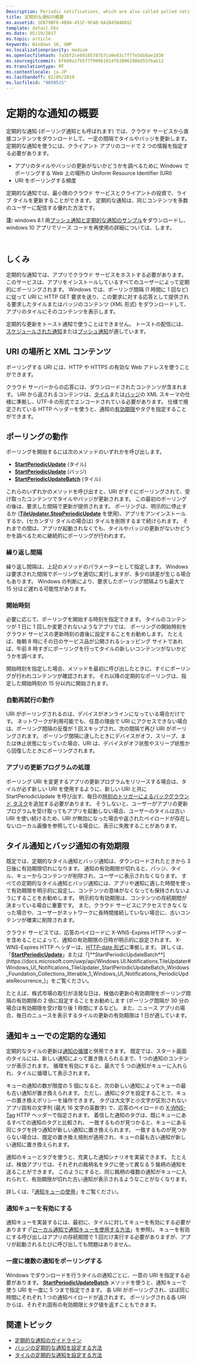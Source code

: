 ```yaml
---
Description: Periodic notifications, which are also called polled notifications, update tiles and badges at a fixed interval by downloading content from a cloud service.
title: 定期的な通知の概要
ms.assetid: 1EB79BF6-4B94-451F-9FAB-0A1B45B4D01C
template: detail.hbs
ms.date: 05/19/2017
ms.topic: article
keywords: Windows 10, UWP
ms.localizationpriority: medium
ms.openlocfilehash: 7a3bf2ce69105787b7ca9e83c7f7fe5db8ae1038
ms.sourcegitcommit: bf600a1fb5f7799961914f638061986d55f6ab12
ms.translationtype: MT
ms.contentlocale: ja-JP
ms.lasthandoff: 02/05/2019
ms.locfileid: "9050515"
---
```

# <a name="periodic-notification-overview"></a>定期的な通知の概要
 


定期的な通知 (ポーリング通知とも呼ばれます) では、クラウド サービスから直接コンテンツをダウンロードして、一定の間隔でタイルやバッジを更新します。 定期的な通知を使うには、クライアント アプリのコードで 2 つの情報を指定する必要があります。

-   アプリのタイルやバッジの更新がないかどうかを調べるために Windows でポーリングする Web 上の場所の Uniform Resource Identifier (URI)
-   URI をポーリングする頻度

定期的な通知では、最小限のクラウド サービスとクライアントの投資で、ライブ タイルを更新することができます。 定期的な通知は、同じコンテンツを多数のユーザーに配信する優れた方法です。

**注:**  windows 8.1 用[プッシュ通知と定期的な通知のサンプル](https://go.microsoft.com/fwlink/p/?linkid=231476)をダウンロードし、windows 10 アプリでソース コードを再使用の詳細については、します。

 

## <a name="how-it-works"></a>しくみ


定期的な通知では、アプリでクラウド サービスをホストする必要があります。 このサービスは、アプリをインストールしているすべてのユーザーによって定期的にポーリングされます。 Windows では、ポーリング間隔 (1 時間に 1 回など) に従って URI に HTTP GET 要求を送り、この要求に対する応答として提供される要求したタイルまたはバッジのコンテンツ (XML 形式) をダウンロードして、アプリのタイルにそのコンテンツを表示します。

定期的な更新をトースト通知で使うことはできません。 トーストの配信には、[スケジュールされた通知](https://msdn.microsoft.com/library/windows/apps/hh465417)または[プッシュ通知](https://msdn.microsoft.com/library/windows/apps/xaml/hh868252)が適しています。

## <a name="uri-location-and-xml-content"></a>URI の場所と XML コンテンツ


ポーリングする URI には、HTTP や HTTPS の有効な Web アドレスを使うことができます。

クラウド サーバーからの応答には、ダウンロードされたコンテンツが含まれます。 URI から返されるコンテンツは、[タイル](adaptive-tiles-schema.md)または[バッジ](https://msdn.microsoft.com/library/windows/apps/br212851)の XML スキーマの仕様に準拠し、UTF-8 の形式でエンコードされている必要があります。 仕様で規定されている HTTP ヘッダーを使うと、通知の[有効期限](#expiration-of-tile-and-badge-notifications)やタグを指定することができます。

## <a name="polling-behavior"></a>ポーリングの動作


ポーリングを開始するには次のメソッドのいずれかを呼び出します。

-   [**StartPeriodicUpdate**](https://docs.microsoft.com/uwp/api/Windows.UI.Notifications.TileUpdater#Windows_UI_Notifications_TileUpdater_StartPeriodicUpdate_Windows_Foundation_Uri_Windows_Foundation_DateTime_Windows_UI_Notifications_PeriodicUpdateRecurrence_) (タイル)
-   [**StartPeriodicUpdate**](https://docs.microsoft.com/uwp/api/Windows.UI.Notifications.BadgeUpdater#Windows_UI_Notifications_BadgeUpdater_StartPeriodicUpdate_Windows_Foundation_Uri_Windows_Foundation_DateTime_Windows_UI_Notifications_PeriodicUpdateRecurrence_) (バッジ)
-   [**StartPeriodicUpdateBatch**](https://docs.microsoft.com/uwp/api/Windows.UI.Notifications.TileUpdater#Windows_UI_Notifications_TileUpdater_StartPeriodicUpdateBatch_Windows_Foundation_Collections_IIterable_1_Windows_UI_Notifications_PeriodicUpdateRecurrence_) (タイル)

これらのいずれかのメソッドを呼び出すと、URI がすぐにポーリングされて、受け取ったコンテンツでタイルやバッジが更新されます。 この最初のポーリングの後は、要求した間隔で更新が提供されます。 ポーリングは、明示的に停止するか ([**TileUpdater.StopPeriodicUpdate**](https://docs.microsoft.com/uwp/api/Windows.UI.Notifications.TileUpdater.StopPeriodicUpdate) を使用)、アプリをアンインストールするか、(セカンダリ タイルの場合は) タイルを削除するまで続けられます。 それまでの間は、アプリが起動されなくても、タイルやバッジの更新がないかどうかを調べるために継続的にポーリングが行われます。

### <a name="the-recurrence-interval"></a>繰り返し間隔

繰り返し間隔は、上記のメソッドのパラメーターとして指定します。 Windows は要求された間隔でポーリングを適切に実行しますが、多少の誤差が生じる場合もあります。 Windows の判断により、要求したポーリング間隔よりも最大で 15 分ほど遅れる可能性があります。

### <a name="the-start-time"></a>開始時刻

必要に応じて、ポーリングを開始する時刻を指定できます。 タイルのコンテンツが 1 日に 1 回しか変更されないようなアプリでは、 ポーリングの開始時刻をクラウド サービスの更新時刻の直後に設定することをお勧めします。 たとえば、毎朝 8 時にその日のサービス品が公開されるショッピング サイトであれば、午前 8 時すぎにポーリングを行ってタイルの新しいコンテンツがないかどうかを調べます。

開始時刻を指定した場合、メソッドを最初に呼び出したときに、すぐにポーリングが行われコンテンツが確認されます。 それ以降の定期的なポーリングは、指定した開始時刻の 15 分以内に開始されます。

### <a name="automatic-retry-behavior"></a>自動再試行の動作

URI がポーリングされるのは、デバイスがオンラインになっている場合だけです。 ネットワークが利用可能でも、任意の理由で URI にアクセスできない場合は、ポーリング間隔の反復が 1 回スキップされ、次の間隔で再び URI がポーリングされます。 ポーリング間隔に達したときにデバイスがオフ、スリープ、または休止状態になっていた場合、URI は、デバイスがオフ状態やスリープ状態から回復したときにポーリングされます。

### <a name="handling-app-updates"></a>アプリの更新プログラムの処理

ポーリング URI を変更するアプリの更新プログラムをリリースする場合は、タイルが必ず新しい URI を使用するように、新しい URI と共に StartPeriodicUpdate を呼び出す、毎日の[時刻のトリガーによるバックグラウンド タスク](../../../launch-resume/run-a-background-task-on-a-timer-.md)を追加する必要があります。 そうしないと、ユーザーがアプリの更新プログラムを受け取ってもアプリを起動しない場合、ユーザーのタイルは古い URI を使い続けるため、URI が無効になった場合や返されたペイロードが存在しないローカル画像を参照している場合に、表示に失敗することがあります。

## <a name="expiration-of-tile-and-badge-notifications"></a>タイル通知とバッジ通知の有効期限


既定では、定期的なタイル通知とバッジ通知は、ダウンロードされたときから 3 日後に有効期限切れになります。 通知の有効期限が切れると、バッジ、タイル、キューからコンテンツが削除され、ユーザーに表示されなくなります。 すべての定期的なタイル通知とバッジ通知には、アプリや通知に適した時間を使って有効期限を明示的に設定し、コンテンツの意味がなくなっても保持されないようにすることをお勧めします。 明示的な有効期限は、コンテンツの存続期間が決まっている場合に重要です。 また、クラウド サービスにアクセスできなくなった場合や、ユーザーがネットワークに長時間接続していない場合に、古いコンテンツが確実に削除されます。

クラウド サービスでは、応答のペイロードに X-WNS-Expires HTTP ヘッダーを含めることによって、通知の有効期限の日時が明示的に設定されます。 X-WNS-Expires HTTP ヘッダーは、[HTTP-date 形式](https://go.microsoft.com/fwlink/p/?linkid=253706)に準拠します。 詳しくは、「[**StartPeriodicUpdate**](https://docs.microsoft.com/uwp/api/Windows.UI.Notifications.TileUpdater#Windows_UI_Notifications_TileUpdater_StartPeriodicUpdate_Windows_Foundation_Uri_Windows_Foundation_DateTime_Windows_UI_Notifications_PeriodicUpdateRecurrence_)」または「[**StartPeriodicUpdateBatch**](https://docs.microsoft.com/uwp/api/Windows.UI.Notifications.TileUpdater#Windows_UI_Notifications_TileUpdater_StartPeriodicUpdateBatch_Windows_Foundation_Collections_IIterable_1_Windows_UI_Notifications_PeriodicUpdateRecurrence_)」をご覧ください。

たとえば、株式市場の取引が活発な日は、株価の更新の有効期限をポーリング間隔の有効期限の 2 倍に設定することをお勧めします (ポーリング間隔が 30 分の場合は有効期限を受け取り後 1 時間にするなど)。 また、ニュース アプリの場合、毎日のニュースを表示するタイルの更新の有効期限は 1 日が適しています。

## <a name="periodic-notifications-in-the-notification-queue"></a>通知キューでの定期的な通知


定期的なタイルの更新は[通知の循環](https://msdn.microsoft.com/library/windows/apps/hh781199)と併用できます。 既定では、スタート画面のタイルには、新しい通知によって置き換えられるまで、1 つの通知のコンテンツが表示されます。 循環を有効にすると、最大で 5 つの通知がキューに入れられ、タイルに循環して表示されます。

キューの通知の数が限度の 5 個になると、次の新しい通知によってキューの最も古い通知が置き換えられます。 ただし、通知にタグを設定することで、キューの置き換えポリシーを操作できます。 タグは大文字と小文字が区別されないアプリ固有の文字列 (最大 16 文字の英数字) で、応答のペイロードの [X-WNS-Tag](https://msdn.microsoft.com/library/windows/apps/hh465435.aspx#pncodes_x_wns_tag) HTTP ヘッダーで指定されます。 着信した通知のタグは、既にキューにあるすべての通知のタグと比較され、 一致するものが見つかると、キューにある同じタグを持つ通知が新しい通知に置き換えられます。 一致するものが見つからない場合は、既定の置き換え規則が適用され、キューの最も古い通知が新しい通知に置き換えられます。

通知のキューとタグを使うと、充実した通知シナリオを実装できます。 たとえば、株価アプリでは、それぞれの銘柄名をタグに使って異なる 5 銘柄の通知を送ることができます。 このようにすると、同じ銘柄の複数の通知がキューに入れられて、有効期限が切れた古い通知が表示されるようなことがなくなります。

詳しくは、「[通知キューの使用](https://msdn.microsoft.com/library/windows/apps/hh781199)」をご覧ください。

### <a name="enabling-the-notification-queue"></a>通知キューを有効にする

通知キューを実装するには、最初に、タイルに対してキューを有効にする必要があります (「[ローカル通知で通知キューを使用する方法](https://blogs.msdn.microsoft.com/tiles_and_toasts/2016/01/05/quickstart-how-to-use-the-tile-notification-queue-with-local-notifications/)」を参照)。 キューを有効にする呼び出しはアプリの存続期間で 1 回だけ実行する必要がありますが、アプリが起動されるたびに呼び出しても問題はありません。

### <a name="polling-for-more-than-one-notification-at-a-time"></a>一度に複数の通知をポーリングする

Windows でダウンロードを行うタイルの通知ごとに、一意の URI を指定する必要があります。 [**StartPeriodicUpdateBatch**](https://docs.microsoft.com/uwp/api/Windows.UI.Notifications.TileUpdater#Windows_UI_Notifications_TileUpdater_StartPeriodicUpdateBatch_Windows_Foundation_Collections_IIterable_1_Windows_UI_Notifications_PeriodicUpdateRecurrence_) メソッドを使うと、通知キューで使う URI を一度に 5 つまで指定できます。 各 URI がポーリングされ、ほぼ同じ時間にそれぞれ 1 つの通知ペイロードが返されます。 ポーリングされる各 URI からは、それぞれ固有の有効期限とタグ値を返すこともできます。

## <a name="related-topics"></a>関連トピック


* [定期的な通知のガイドライン](https://msdn.microsoft.com/library/windows/apps/hh761461)
* [バッジの定期的な通知を設定する方法](https://msdn.microsoft.com/library/windows/apps/hh761476)
* [タイルの定期的な通知を設定する方法](https://msdn.microsoft.com/library/windows/apps/hh761476)
 

